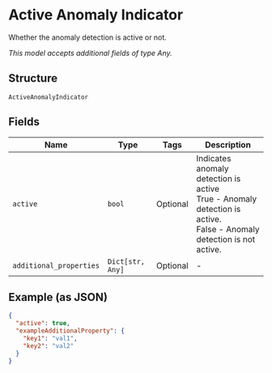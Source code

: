 
# Active Anomaly Indicator

Whether the anomaly detection is active or not.

*This model accepts additional fields of type Any.*

## Structure

`ActiveAnomalyIndicator`

## Fields

| Name | Type | Tags | Description |
|  --- | --- | --- | --- |
| `active` | `bool` | Optional | Indicates anomaly detection is active<br />True - Anomaly detection is active.<br />False - Anomaly detection is not active. |
| `additional_properties` | `Dict[str, Any]` | Optional | - |

## Example (as JSON)

```json
{
  "active": true,
  "exampleAdditionalProperty": {
    "key1": "val1",
    "key2": "val2"
  }
}
```

